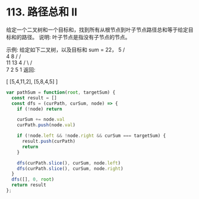 # 113. 路径总和 II
给定一个二叉树和一个目标和，找到所有从根节点到叶子节点路径总和等于给定目标和的路径。
说明: 叶子节点是指没有子节点的节点。

示例:
给定如下二叉树，以及目标和 sum = 22，
              5
             / \
            4   8
           /   / \
          11  13  4
         /  \    / \
        7    2  5   1
返回:

[
  [5,4,11,2],
  [5,8,4,5]
]

```js
var pathSum = function(root, targetSum) {
  const result = []
  const dfs = (curPath, curSum, node) => {
    if (!node) return

    curSum += node.val
    curPath.push(node.val)

    if (!node.left && !node.right && curSum === targetSum) {
      result.push(curPath)
      return
    }

    dfs(curPath.slice(), curSum, node.left)
    dfs(curPath.slice(), curSum, node.right)
  }
  dfs([], 0, root)
  return result
};
```